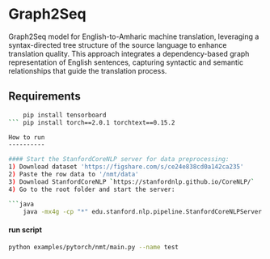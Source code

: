 # Graph2Seq
Graph2Seq model for English-to-Amharic machine translation, leveraging a syntax-directed tree structure of the source language to enhance translation quality. This approach integrates a dependency-based graph representation of English sentences, capturing syntactic and semantic relationships that guide the translation process.

Requirements
---------
```bash
    pip install tensorboard
``` pip install torch==2.0.1 torchtext==0.15.2

How to run
----------

#### Start the StanfordCoreNLP server for data preprocessing:
1) Download dataset 'https://figshare.com/s/ce24e838cd0a142ca235'
2) Paste the row data to '/nmt/data'
3) Download StanfordCoreNLP `https://stanfordnlp.github.io/CoreNLP/`
4) Go to the root folder and start the server:

```java
    java -mx4g -cp "*" edu.stanford.nlp.pipeline.StanfordCoreNLPServer -port 9000 -timeout 15000
```


#### run script
``` bash
python examples/pytorch/nmt/main.py --name test

